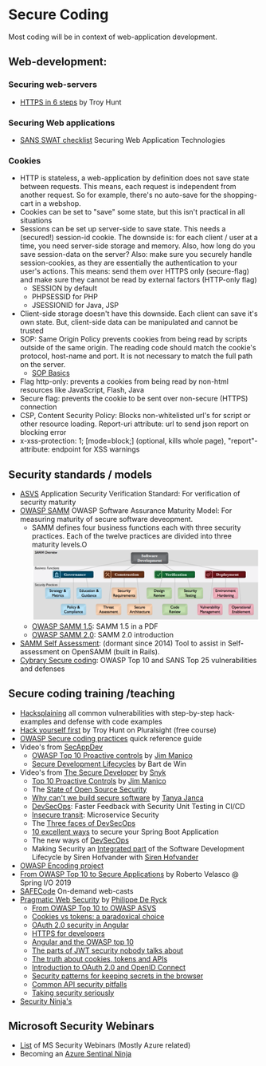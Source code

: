 # Secure Coding

Most coding will be in context of web-application development.

## Web-development:

### Securing web-servers
* [HTTPS in 6 steps](https://www.troyhunt.com/the-6-step-happy-path-to-https/) by Troy Hunt

### Securing Web applications
* [SANS SWAT checklist](https://www.sans.org/security-resources/posters/secure-devops-practices/175/download) Securing Web Application Technologies

### Cookies
* HTTP is stateless, a web-application by definition does not save state between requests. This means, each request is
independent from another request. So for example, there's no auto-save for the shopping-cart in a webshop.
* Cookies can be set to "save" some state, but this isn't practical in all situations
* Sessions can be set up server-side to save state. This needs a (secured!) session-id cookie. The downside is: for each 
  client / user at a time, you need server-side storage and memory. Also, how long do you save session-data on the server? 
  Also: make sure you securely handle session-cookies, as they are essentially the authentication to your user's actions.
  This means: send them over HTTPS only (secure-flag) and make sure they cannot be read by external factors (HTTP-only flag)
  * SESSION by default
  * PHPSESSID for PHP
  * JSESSIONID for Java, JSP
* Client-side storage doesn't have this downside. Each client can save it's own state. But, client-side data can be manipulated 
  and cannot be trusted
* SOP: Same Origin Policy prevents cookies from being read by scripts outside of the same origin. The reading code should match
  the cookie's protocol, host-name and port. It is not necessary to match the full path on the server.
  * [SOP Basics](https://www.gracefulsecurity.com/same-origin-policy-basics-and-cross-site-request-forgery/)
* Flag http-only: prevents a cookies from being read by non-html resources like JavaScript, Flash, Java
* Secure flag: prevents the cookie to be sent over non-secure (HTTPS) connection
* CSP, Content Security Policy: Blocks non-whitelisted url's for script or other resource loading. Report-uri attribute: url to send json report on blocking error
* x-xss-protection: 1; [mode=block;] (optional, kills whole page), "report"-attribute: endpoint for XSS warnings

## Security standards / models

* [ASVS](https://github.com/OWASP/ASVS/tree/master/4.0/en) Application Security Verification Standard: For verification of security maturity
* [OWASP SAMM](https://owasp.org/www-project-samm/) OWASP Software Assurance Maturity Model: For measuring maturity of secure software deveopment.
  * SAMM defines four business functions each with three security practices. Each of the twelve practices are divided into three maturity levels.O
  ![](SAMM.png)
  * [OWASP SAMM 1.5](https://owaspsamm.org/v1-5/downloads/): SAMM 1.5 in a PDF 
  * [OWASP SAMM 2.0](https://owaspsamm.org/model/): SAMM 2.0  introduction 
* [SAMM Self Assessment](https://github.com/AsteriskLabs/ssa): (dormant since 2014) Tool to assist in Self-assessment on OpenSAMM (built in Rails).
* [Cybrary Secure coding](https://www.cybrary.it/course/secure-coding/): OWASP Top 10 and SANS Top 25 vulnerabilities and defenses


## Secure coding training  /teaching
* [Hacksplaining](https://www.hacksplaining.com/) all common vulnerabilities with step-by-step hack-examples and defense with code examples
* [Hack yourself first](https://www.pluralsight.com/courses/hack-yourself-first) by Troy Hunt on Pluralsight (free course)
* [OWASP Secure coding practices](https://www.owasp.org/index.php/OWASP_Secure_Coding_Practices_-_Quick_Reference_Guide)  quick reference guide
* Video's from [SecAppDev](https://www.youtube.com/channel/UCSii2fuiLLlGqaR6sR_y0rA/videos)
  * [OWASP Top 10 Proactive controls](https://www.youtube.com/watch?v=-tF-ZkzdThI) by [Jim Manico](https://twitter.com/manicode)
  * [Secure Development Lifecycles](https://www.youtube.com/watch?v=L-gL1YQUrwg) by Bart de Win
* Video's from [The Secure Developer](https://www.youtube.com/channel/UCFf01c7VwZZWCRJwmcn5_DQ/videos) by [Snyk](https://snyk.io/)
  * [Top 10 Proactive Controls](https://www.youtube.com/watch?v=ldXe8f5yVq8) by [Jim Manico](https://twitter.com/manicode)
  * The [State of Open Source Security](https://www.youtube.com/watch?v=rGpmVVTrCLc)
  * [Why can't we build secure software](https://www.youtube.com/watch?v=Uep-z8vaXGk) by [Tanya Janca](https://twitter.com/shehackspurple)
  * [DevSecOps](https://www.youtube.com/watch?v=Wx7dsbEReiE): Faster Feedback with Security Unit Testing in CI/CD
  * [Insecure transit](https://www.youtube.com/watch?v=wtspLMAPCYQ): Microservice Security
  * The [Three faces of DevSecOps](https://www.youtube.com/watch?v=9VDvXjpZcVk)
  * [10 excellent ways](https://www.youtube.com/watch?v=KsG7AZqXL9M) to secure your Spring Boot Application
  * The new ways of [DevSecOps](https://www.youtube.com/watch?v=XByV6SBdpYA)
  * Making Security an [Integrated part](https://www.youtube.com/watch?v=GFd4RWVfhsM) of the Software Development Lifecycle by Siren Hofvander with [Siren Hofvander](https://twitter.com/securitypony)
* [OWASP Encoding project](https://www.owasp.org/index.php/Category:OWASP_Encoding_Project)
* [From OWASP Top 10 to Secure Applications](https://www.youtube.com/watch?v=nUUxLuio6rs) by Roberto Velasco @ Spring I/O 2019
* [SAFECode](https://safecode.org/training/) On-demand web-casts
* [Pragmatic Web Security](https://pragmaticwebsecurity.com/index.html#courses) by [Philippe De Ryck](https://twitter.com/philippederyck)
  * [From OWASP Top 10 to OWASP ASVS](https://pragmaticwebsecurity.com/talks/owaspasvs.html)
  * [Cookies vs tokens: a paradoxical choice](https://pragmaticwebsecurity.com/talks/cookiesvstokens.html)
  * [OAuth 2.0 security in Angular](https://pragmaticwebsecurity.com/talks/passwordspixiedust.html)
  * [HTTPS for developers](https://pragmaticwebsecurity.com/talks/httpsfordevelopers.html)
  * [Angular and the OWASP top 10](https://pragmaticwebsecurity.com/talks/angularowasptop10)
  * [The parts of JWT security nobody talks about](https://pragmaticwebsecurity.com/talks/jwtsecurity.html)
  * [The truth about cookies, tokens and APIs](https://pragmaticwebsecurity.com/talks/truthcookiestokensapis.html)
  * [Introduction to OAuth 2.0 and OpenID Connect](https://pragmaticwebsecurity.com/talks/introductionoauth.html)
  * [Security patterns for keeping secrets in the browser](https://pragmaticwebsecurity.com/talks/browsersecrets.html)
  * [Common API security pitfalls](https://pragmaticwebsecurity.com/talks/commonapisecuritypitfalls)
  * [Taking security seriously](https://pragmaticwebsecurity.com/talks/takingsecurityseriously.html)
* [Security Ninja's](https://github.com/cniemira/security-ninjas)


## Microsoft Security Webinars
* [List](https://aka.ms/SecurityWebinars) of MS Security Webinars (Mostly Azure related)
* Becoming an [Azure Sentinal Ninja](https://techcommunity.microsoft.com/t5/azure-sentinel/become-an-azure-sentinel-ninja-the-complete-level-400-training/ba-p/1246310)